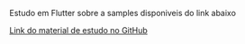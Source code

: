 Estudo em Flutter sobre a samples disponiveis do link abaixo

[Link do material de estudo no GitHub](https://github.com/diegoveloper/flutter-samples)